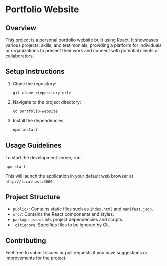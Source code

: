 # Portfolio Website

## Overview
This project is a personal portfolio website built using React. It showcases various projects, skills, and testimonials, providing a platform for individuals or organizations to present their work and connect with potential clients or collaborators.

## Setup Instructions
1. Clone the repository:
   ```
   git clone <repository-url>
   ```
2. Navigate to the project directory:
   ```
   cd portfolio-website
   ```
3. Install the dependencies:
   ```
   npm install
   ```

## Usage Guidelines
To start the development server, run:
```
npm start
```
This will launch the application in your default web browser at `http://localhost:3000`.

## Project Structure
- `public/`: Contains static files such as `index.html` and `manifest.json`.
- `src/`: Contains the React components and styles.
- `package.json`: Lists project dependencies and scripts.
- `.gitignore`: Specifies files to be ignored by Git.

## Contributing
Feel free to submit issues or pull requests if you have suggestions or improvements for the project.